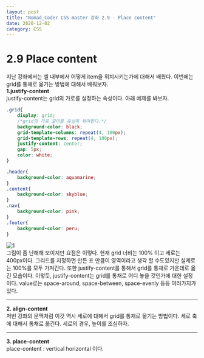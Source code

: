 ```yaml
---
layout: post
title: "Nomad_Coder CSS master 강좌 2.9 - Place content"
date: 2020-12-02
category: CSS
---
```

# 2.9 Place content
지난 강좌에서는 셀 내부에서 어떻게 item을 위치시키는가에 대해서 배웠다. 이번에는 grid를 통채로 옮기는 방법에 대해서 배워보자.   
**1.justify-content**   
justify-content는 grid의 가로를 설정하는 속성이다. 아래 예제를 봐보자.   
```css
.grid{
    display: grid;
    /*grid의 가로 길이를 유심히 봐야한다.*/
    background-color: black;
    grid-template-columns: repeat(4, 100px);
    grid-template-rows: repeat(4, 100px);
    justify-content: center;
    gap: 5px;
    color: white;
}

.header{
    background-color: aquamarine;
}
.content{
    background-color: skyblue;
}
.nav{
    background-color: pink;
}
.footer{
    background-color: peru;
}
```
![1](https://user-images.githubusercontent.com/60607880/100906345-6ed0f600-350c-11eb-87dd-51122d219e6c.png)   
그림이 좀 난해해 보이지만 요점은 이렇다. 현재 grid 너비는 100% 이고 세로는 400px이다. 그리드를 지정하면 만든 표 만큼이 영역이라고 생각 할 수도있지만 실제로는 100%를 모두 가져간다. 또한 justify-content를 통해서 grid를 통채로 가운데로 옮긴 모습이다. 이렇듯, justify-content는 grid를 통채로 어디 놓을 것인가에 대한 설정이다. value로는 space-around, space-between, space-evenly 등등 여러가지가 있다.    
___   
**2. align-content**   
저번 강좌의 문맥처럼 이것 역시 세로에 대해서 grid를 통채로 옮기는 방법이다. 세로 축에 대해서 통채로 옮긴다. 세로의 경우, 높이를 조심하자.   
___    
**3. place-content**  
place-content : vertical horizontal 이다.
